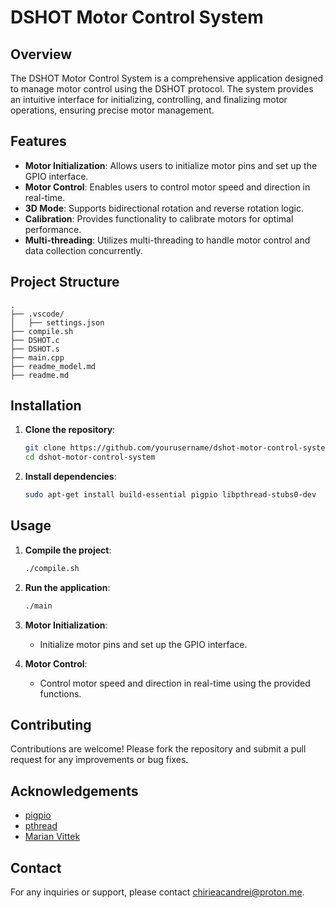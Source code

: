# DSHOT Motor Control System

## Overview

The DSHOT Motor Control System is a comprehensive application designed to manage motor control using the DSHOT protocol. The system provides an intuitive interface for initializing, controlling, and finalizing motor operations, ensuring precise motor management.

## Features

- **Motor Initialization**: Allows users to initialize motor pins and set up the GPIO interface.
- **Motor Control**: Enables users to control motor speed and direction in real-time.
- **3D Mode**: Supports bidirectional rotation and reverse rotation logic.
- **Calibration**: Provides functionality to calibrate motors for optimal performance.
- **Multi-threading**: Utilizes multi-threading to handle motor control and data collection concurrently.

## Project Structure

```plaintext
.
├── .vscode/
│   ├── settings.json
├── compile.sh
├── DSHOT.c
├── DSHOT.s
├── main.cpp
├── readme_model.md
├── readme.md
```

## Installation

1. **Clone the repository**:
    ```sh
    git clone https://github.com/yourusername/dshot-motor-control-system.git
    cd dshot-motor-control-system
    ```

2. **Install dependencies**:
    ```sh
    sudo apt-get install build-essential pigpio libpthread-stubs0-dev
    ```

## Usage

1. **Compile the project**:
    ```sh
    ./compile.sh
    ```

2. **Run the application**:
    ```sh
    ./main
    ```

3. **Motor Initialization**:
    - Initialize motor pins and set up the GPIO interface.

4. **Motor Control**:
    - Control motor speed and direction in real-time using the provided functions.

## Contributing

Contributions are welcome! Please fork the repository and submit a pull request for any improvements or bug fixes.

## Acknowledgements

- [pigpio](http://abyz.me.uk/rpi/pigpio/)
- [pthread](https://man7.org/linux/man-pages/man7/pthreads.7.html)
- [Marian Vittek](https://github.com/Marian-Vittek)

## Contact
For any inquiries or support, please contact [chirieacandrei@proton.me](mailto:chirieacandrei@proton.me).
